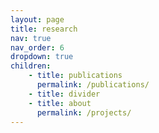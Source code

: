 ```yaml
---
layout: page
title: research
nav: true
nav_order: 6
dropdown: true
children:
    - title: publications
      permalink: /publications/
    - title: divider
    - title: about
      permalink: /projects/
---
```


